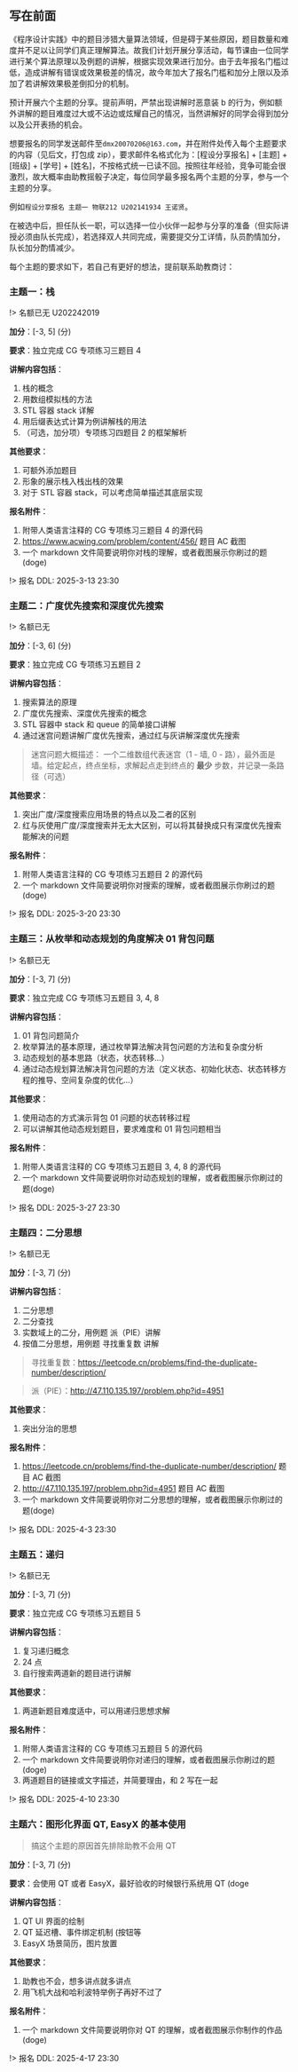 ## 写在前面

《程序设计实践》中的题目涉猎大量算法领域，但是碍于某些原因，题目数量和难度并不足以让同学们真正理解算法。故我们计划开展分享活动，每节课由一位同学进行某个算法原理以及例题的讲解，根据实现效果进行加分。由于去年报名门槛过低，造成讲解有错误或效果极差的情况，故今年加大了报名门槛和加分上限以及添加了若讲解效果极差倒扣分的机制。

预计开展六个主题的分享。提前声明，严禁出现讲解时恶意装 b 的行为，例如额外讲解的题目难度过大或不沾边或炫耀自己的情况，当然讲解好的同学会得到加分以及公开表扬的机会。

想要报名的同学发送邮件至``dmx20070206@163.com``，并在附件处传入每个主题要求的内容（见后文，打包成 zip），要求邮件名格式化为：[程设分享报名] + [主题] + [班级] + [学号] + [姓名]，不按格式统一已读不回。按照往年经验，竞争可能会很激烈，故大概率由助教摇骰子决定，每位同学最多报名两个主题的分享，参与一个主题的分享。

例如``程设分享报名 主题一 物联212 U202141934 王诺贤``。

在被选中后，担任队长一职，可以选择一位小伙伴一起参与分享的准备（但实际讲授必须由队长完成），若选择双人共同完成，需要提交分工详情，队员酌情加分，队长加分酌情减少。

每个主题的要求如下，若自己有更好的想法，提前联系助教商讨：

### 主题一：栈

!> 名额已无 U202242019

**加分**：[-3, 5] (分)

**要求**：独立完成 CG 专项练习三题目 4 

**讲解内容包括**：
1. 栈的概念
2. 用数组模拟栈的方法
3. STL 容器 stack 详解
4. 用后缀表达式计算为例讲解栈的用法
5. （可选，加分项）专项练习四题目 2 的框架解析
 
**其他要求**：
1. 可额外添加题目
2. 形象的展示栈入栈出栈的效果
3. 对于 STL 容器 stack，可以考虑简单描述其底层实现

**报名附件**：
1. 附带人类语言注释的 CG 专项练习三题目 4 的源代码
2. https://www.acwing.com/problem/content/456/ 题目 AC 截图
3. 一个 markdown 文件简要说明你对栈的理解，或者截图展示你刷过的题(doge)

!> 报名 DDL: 2025-3-13 23:30

### 主题二：广度优先搜索和深度优先搜索

!> 名额已无

**加分**：[-3, 6] (分)

**要求**：独立完成 CG 专项练习五题目 2

**讲解内容包括**：
1. 搜索算法的原理
2. 广度优先搜索、深度优先搜索的概念
3. STL 容器中 stack 和 queue 的简单接口讲解
4. 通过迷宫问题讲解广度优先搜索，通过红与灰讲解深度优先搜索

> 迷宫问题大概描述：
> 一个二维数组代表迷宫（1 - 墙, 0 - 路），最外面是墙。给定起点，终点坐标，求解起点走到终点的 **最少** 步数，并记录一条路径（可选）

**其他要求**：
1. 突出广度/深度搜索应用场景的特点以及二者的区别
2. 红与灰使用广度/深度搜索并无太大区别，可以将其替换成只有深度优先搜索能解决的问题

**报名附件**：
1. 附带人类语言注释的 CG 专项练习五题目 2 的源代码
2. 一个 markdown 文件简要说明你对搜索的理解，或者截图展示你刷过的题(doge)

!> 报名 DDL: 2025-3-20 23:30

### 主题三：从枚举和动态规划的角度解决 01 背包问题

!> 名额已无

**加分**：[-3, 7] (分)

**要求**：独立完成 CG 专项练习五题目 3, 4, 8 

**讲解内容包括**：
1. 01 背包问题简介
2. 枚举算法的基本原理，通过枚举算法解决背包问题的方法和复杂度分析
3. 动态规划的基本思路（状态，状态转移...）
4. 通过动态规划算法解决背包问题的方法（定义状态、初始化状态、状态转移方程的推导、空间复杂度的优化...）

**其他要求**：
1. 使用动态的方式演示背包 01 问题的状态转移过程
2. 可以讲解其他动态规划题目，要求难度和 01 背包问题相当

**报名附件**：
1. 附带人类语言注释的 CG 专项练习五题目 3, 4, 8 的源代码
2. 一个 markdown 文件简要说明你对动态规划的理解，或者截图展示你刷过的题(doge)

!> 报名 DDL: 2025-3-27 23:30

### 主题四：二分思想

!> 名额已无

**加分**：[-3, 7] (分)

**讲解内容包括**：
1. 二分思想
2. 二分查找
3. 实数域上的二分，用例题 派（PIE）讲解
4. 按值二分思想，用例题 寻找重复数 讲解
 
> 寻找重复数：https://leetcode.cn/problems/find-the-duplicate-number/description/

> 派（PIE）：http://47.110.135.197/problem.php?id=4951

**其他要求**：
1. 突出分治的思想

**报名附件**：
1. https://leetcode.cn/problems/find-the-duplicate-number/description/ 题目 AC 截图
2. http://47.110.135.197/problem.php?id=4951 题目 AC 截图
3. 一个 markdown 文件简要说明你对二分思想的理解，或者截图展示你刷过的题(doge)

!> 报名 DDL: 2025-4-3 23:30

### 主题五：递归

!> 名额已无

**加分**：[-3, 7] (分)

**要求**：独立完成 CG 专项练习五题目 5

**讲解内容包括**：
1. 复习递归概念
2. 24 点
3. 自行搜索两道新的题目进行讲解
 
**其他要求**：
1. 两道新题目难度适中，可以用递归思想求解

**报名附件**：
1. 附带人类语言注释的 CG 专项练习五题目 5 的源代码
2. 一个 markdown 文件简要说明你对递归的理解，或者截图展示你刷过的题(doge)
3. 两道题目的链接或文字描述，并简要理由，和 2 写在一起

!> 报名 DDL: 2025-4-10 23:30

### 主题六：图形化界面 QT, EasyX 的基本使用

> 搞这个主题的原因首先排除助教不会用 QT

**加分**：[-3, 7] (分)

**要求**：会使用 QT 或者 EasyX，最好验收的时候银行系统用 QT (doge

**讲解内容包括**：
1. QT UI 界面的绘制
2. QT 延迟槽、事件绑定机制 (按钮等
3. EasyX 场景简历，图片放置
 
**其他要求**：
1. 助教也不会，想多讲点就多讲点
2. 用飞机大战和哈利波特举例子再好不过了

**报名附件**：
1. 一个 markdown 文件简要说明你对 QT 的理解，或者截图展示你制作的作品(doge)

!> 报名 DDL: 2025-4-17 23:30
